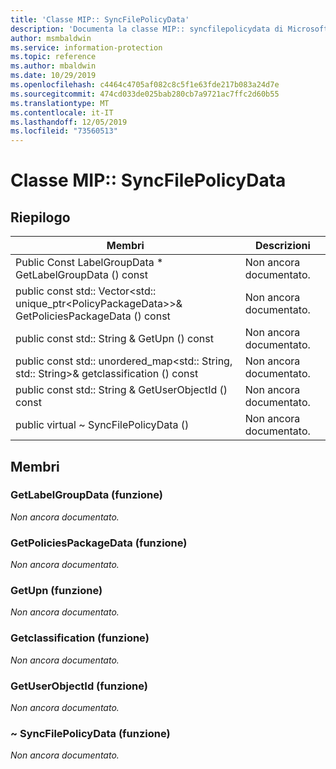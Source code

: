 ```yaml
---
title: 'Classe MIP:: SyncFilePolicyData'
description: 'Documenta la classe MIP:: syncfilepolicydata di Microsoft Information Protection (MIP) SDK.'
author: msmbaldwin
ms.service: information-protection
ms.topic: reference
ms.author: mbaldwin
ms.date: 10/29/2019
ms.openlocfilehash: c4464c4705af082c8c5f1e63fde217b083a24d7e
ms.sourcegitcommit: 474cd033de025bab280cb7a9721ac7ffc2d60b55
ms.translationtype: MT
ms.contentlocale: it-IT
ms.lasthandoff: 12/05/2019
ms.locfileid: "73560513"
---
```

# <a name="class-mipsyncfilepolicydata"></a>Classe MIP:: SyncFilePolicyData 
  
## <a name="summary"></a>Riepilogo
 Membri                        | Descrizioni                                
--------------------------------|---------------------------------------------
Public Const LabelGroupData * GetLabelGroupData () const  | Non ancora documentato.
public const std:: Vector\<std:: unique_ptr\<PolicyPackageData\>\>& GetPoliciesPackageData () const  | Non ancora documentato.
public const std:: String & GetUpn () const  | Non ancora documentato.
public const std:: unordered_map\<std:: String, std:: String\>& getclassification () const  | Non ancora documentato.
public const std:: String & GetUserObjectId () const  | Non ancora documentato.
public virtual ~ SyncFilePolicyData ()  | Non ancora documentato.
  
## <a name="members"></a>Membri
  
### <a name="getlabelgroupdata-function"></a>GetLabelGroupData (funzione)
_Non ancora documentato._

  
### <a name="getpoliciespackagedata-function"></a>GetPoliciesPackageData (funzione)
_Non ancora documentato._

  
### <a name="getupn-function"></a>GetUpn (funzione)
_Non ancora documentato._

  
### <a name="getclassificationlist-function"></a>Getclassification (funzione)
_Non ancora documentato._

  
### <a name="getuserobjectid-function"></a>GetUserObjectId (funzione)
_Non ancora documentato._

  
### <a name="syncfilepolicydata-function"></a>~ SyncFilePolicyData (funzione)
_Non ancora documentato._

